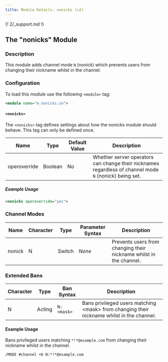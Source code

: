 ```yaml
---
title: Module Details: nonicks (v2)
---
```


{! 2/_support.md !}

## The "nonicks" Module

### Description

This module adds channel mode `N` (nonick) which prevents users from changing their nickname whilst in the channel.

### Configuration

To load this module use the following `<module>` tag:

```xml
<module name="m_nonicks.so">
```

#### `<nonicks>`

The `<nonicks>` tag defines settings about how the nonicks module should behave. This tag can only be defined once.

Name         | Type    | Default Value | Description
------------ | ------- | ------------- | -----------
operoverride | Boolean | No            | Whether server operators can change their nicknames regardless of channel mode `N` (nonick) being set.

##### Example Usage

```xml
<nonicks operoverride="yes">
```

### Channel Modes

Name   | Character | Type   | Parameter Syntax | Description
------ | --------- | ------ | ---------------- | -----------
nonick | N         | Switch | *None*           | Prevents users from changing their nickname whilst in the channel.

### Extended Bans

Character | Type   | Ban Syntax | Description
--------- | ------ | ---------- | -----------
N         | Acting | `N:<mask>` | Bans privileged users matching &lt;mask&gt; from changing their nickname whilst in the channel.

#### Example Usage

Bans privileged users matching `*!*@example.com` from changing their nickname whilst in the channel.

```plaintext
/MODE #channel +b N:*!*@example.com
```
